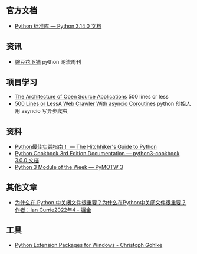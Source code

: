 
## 官方文档
- [Python 标准库 — Python 3.14.0 文档](https://docs.python.org/zh-cn/3/library/index.html)

## 资讯
- [豌豆花下猫](https://pythoncat.top/) python 潮流周刊

## 项目学习
- [The Architecture of Open Source Applications](https://aosabook.org/en/index.html) 500 lines or less
- [500 Lines or LessA Web Crawler With asyncio Coroutines](https://aosabook.org/en/500L/a-web-crawler-with-asyncio-coroutines.html) python 创始人用 asyncio 写异步爬虫

## 资料
- [Python最佳实践指南！ — The Hitchhiker's Guide to Python](https://pythonguidecn.readthedocs.io/zh/latest/index.html)
- [Python Cookbook 3rd Edition Documentation — python3-cookbook 3.0.0 文档](https://python3-cookbook.readthedocs.io/zh-cn/latest/index.html)
- [Python 3 Module of the Week — PyMOTW 3](https://pymotw.com/3/)

## 其他文章
- [为什么在 Python 中关闭文件很重要？为什么在Python中关闭文件很重要？ 作者：Ian Currie2022年4 - 掘金](https://juejin.cn/post/7109994141290856479)

## 工具
- [Python Extension Packages for Windows - Christoph Gohlke](https://www.lfd.uci.edu/~gohlke/pythonlibs/#lxml)
